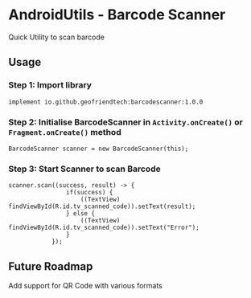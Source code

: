 # AndroidUtils - Barcode Scanner
Quick Utility to scan barcode


## Usage

### Step 1: Import library

```agsl
implement io.github.geofriendtech:barcodescanner:1.0.0
```

### Step 2: Initialise BarcodeScanner in `Activity.onCreate()` or `Fragment.onCreate()` method

```agsl
BarcodeScanner scanner = new BarcodeScanner(this);
```

### Step 3: Start Scanner to scan Barcode

```agsl
scanner.scan((success, result) -> {
                if(success) {
                    ((TextView) findViewById(R.id.tv_scanned_code)).setText(result);
                } else {
                    ((TextView) findViewById(R.id.tv_scanned_code)).setText("Error");
                }
            });
```


## Future Roadmap
Add support for QR Code with various formats